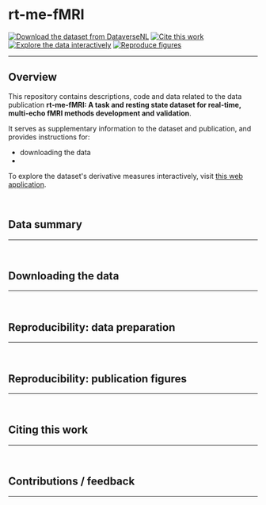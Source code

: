 # rt-me-fMRI

[![Download the dataset from DataverseNL](https://img.shields.io/badge/download-DataverseNL-9cf.svg)]() 
[![Cite this work](https://img.shields.io/badge/cite-this%20work-brightgreen.svg)]() 
[![Explore the data interactively](https://img.shields.io/badge/explore-interactive%20web%20app-ff69b4.svg)]() 
[![Reproduce figures](https://img.shields.io/badge/reproduce-figures-orange.svg)]() 

---

## Overview
This repository contains descriptions, code and data related to the data publication **rt-me-fMRI: A task and resting state dataset for real-time, multi-echo fMRI methods development and validation**.

It serves as supplementary information to the dataset and publication, and provides instructions for:

- downloading the data
- 

To explore the dataset's derivative measures interactively, visit [this web application]().

<br>

## Data summary
---

<br>

## Downloading the data
---

<br>

## Reproducibility: data preparation
---

<br>

## Reproducibility: publication figures
---

<br>

## Citing this work
---

<br>

## Contributions / feedback
---



